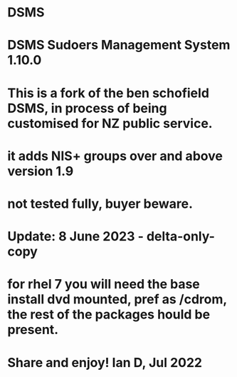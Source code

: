 # DSMS
# DSMS Sudoers Management System 1.10.0
# This is a fork of the ben schofield DSMS, in process of being customised for NZ public service.
# it adds NIS+ groups over and above version 1.9
# not tested fully, buyer beware.
#
# Update: 8 June 2023 - delta-only-copy
#
# for rhel 7 you will need the base install dvd mounted, pref as /cdrom, the rest of the packages hould be present.
# Share and enjoy! Ian D, Jul 2022
